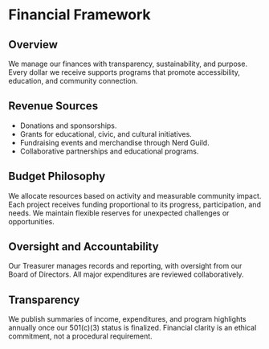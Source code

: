 # Financial Framework

## Overview
We manage our finances with transparency, sustainability, and purpose. Every dollar we receive supports programs that promote accessibility, education, and community connection.

## Revenue Sources
- Donations and sponsorships.  
- Grants for educational, civic, and cultural initiatives.  
- Fundraising events and merchandise through Nerd Guild.  
- Collaborative partnerships and educational programs.

## Budget Philosophy
We allocate resources based on activity and measurable community impact. Each project receives funding proportional to its progress, participation, and needs. We maintain flexible reserves for unexpected challenges or opportunities.

## Oversight and Accountability
Our Treasurer manages records and reporting, with oversight from our Board of Directors. All major expenditures are reviewed collaboratively.  

## Transparency
We publish summaries of income, expenditures, and program highlights annually once our 501(c)(3) status is finalized. Financial clarity is an ethical commitment, not a procedural requirement.
